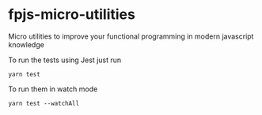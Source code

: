 # fpjs-micro-utilities
Micro utilities to improve your functional programming in modern javascript knowledge

To run the tests using Jest just run
```
yarn test
```

To run them in watch mode
```
yarn test --watchAll
```
